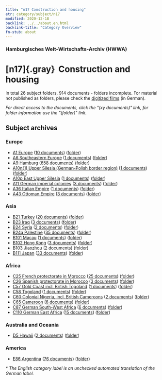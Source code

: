 ```yaml
---
title: "n17 Construction and housing"
etr: category/subject/n17
modified: 2020-12-18
backlink: ../../about.en.html
backlink-title: "Category Overview"
fn-stub: about
---
```


### Hamburgisches Welt-Wirtschafts-Archiv (HWWA)
# [n17]{.gray}&#8201; Construction and housing&#160; 





In total 26 subject folders, 914 documents - folders incomplete.
For material not published as folders, please check the [digitized films](/film/h1_sh) (in German).

_For direct access to the documents, click the "(xy documents)" link, for folder information use the "(folder)" link._

## Subject archives



### Europe

- [A1 Europe](../../../geo/about.en.html#A1) (<a href="https://dfg-viewer.de/show/?tx_dlf[id]=https://pm20.zbw.eu/mets/sh/1408xx/140892/1452xx/145250/public.mets.en.xml" target="_blank">10 documents</a>) ([folder](http://purl.org/pressemappe20/folder/sh/140892,145250))
- [A6 Southeastern Europe](../../../geo/about.en.html#A6) (<a href="https://dfg-viewer.de/show/?tx_dlf[id]=https://pm20.zbw.eu/mets/sh/1409xx/140900/1452xx/145250/public.mets.en.xml" target="_blank">1 documents</a>) ([folder](http://purl.org/pressemappe20/folder/sh/140900,145250))
- [A9 Hamburg](../../../geo/about.en.html#A9) (<a href="https://dfg-viewer.de/show/?tx_dlf[id]=https://pm20.zbw.eu/mets/sh/1409xx/140905/1452xx/145250/public.mets.en.xml" target="_blank">658 documents</a>) ([folder](http://purl.org/pressemappe20/folder/sh/140905,145250))
- [A10n(1) Upper Silesia (German-Polish border region)](../../../geo/about.en.html#A10n(1)) (<a href="https://dfg-viewer.de/show/?tx_dlf[id]=https://pm20.zbw.eu/mets/sh/1409xx/140948/1452xx/145250/public.mets.en.xml" target="_blank">1 documents</a>) ([folder](http://purl.org/pressemappe20/folder/sh/140948,145250))
- [A10p East Upper Silesia](../../../geo/about.en.html#A10p) (<a href="https://dfg-viewer.de/show/?tx_dlf[id]=https://pm20.zbw.eu/mets/sh/1409xx/140951/1452xx/145250/public.mets.en.xml" target="_blank">1 documents</a>) ([folder](http://purl.org/pressemappe20/folder/sh/140951,145250))
- [A11 German imperial colonies](../../../geo/about.en.html#A11) (<a href="https://dfg-viewer.de/show/?tx_dlf[id]=https://pm20.zbw.eu/mets/sh/1409xx/140960/1452xx/145250/public.mets.en.xml" target="_blank">3 documents</a>) ([folder](http://purl.org/pressemappe20/folder/sh/140960,145250))
- [A36 Italian Empire](../../../geo/about.en.html#A36) (<a href="https://dfg-viewer.de/show/?tx_dlf[id]=https://pm20.zbw.eu/mets/sh/1410xx/141012/1452xx/145250/public.mets.en.xml" target="_blank">1 documents</a>) ([folder](http://purl.org/pressemappe20/folder/sh/141012,145250))
- [A43 Ottoman Empire](../../../geo/about.en.html#A43) (<a href="https://dfg-viewer.de/show/?tx_dlf[id]=https://pm20.zbw.eu/mets/sh/1410xx/141034/1452xx/145250/public.mets.en.xml" target="_blank">3 documents</a>) ([folder](http://purl.org/pressemappe20/folder/sh/141034,145250))

### Asia

- [B21 Turkey](../../../geo/about.en.html#B21) (<a href="https://dfg-viewer.de/show/?tx_dlf[id]=https://pm20.zbw.eu/mets/sh/1411xx/141111/1452xx/145250/public.mets.en.xml" target="_blank">20 documents</a>) ([folder](http://purl.org/pressemappe20/folder/sh/141111,145250))
- [B23 Iraq](../../../geo/about.en.html#B23) (<a href="https://dfg-viewer.de/show/?tx_dlf[id]=https://pm20.zbw.eu/mets/sh/1411xx/141113/1452xx/145250/public.mets.en.xml" target="_blank">3 documents</a>) ([folder](http://purl.org/pressemappe20/folder/sh/141113,145250))
- [B24 Syria](../../../geo/about.en.html#B24) (<a href="https://dfg-viewer.de/show/?tx_dlf[id]=https://pm20.zbw.eu/mets/sh/1411xx/141114/1452xx/145250/public.mets.en.xml" target="_blank">2 documents</a>) ([folder](http://purl.org/pressemappe20/folder/sh/141114,145250))
- [B24a Palestine](../../../geo/about.en.html#B24a) (<a href="https://dfg-viewer.de/show/?tx_dlf[id]=https://pm20.zbw.eu/mets/sh/1411xx/141115/1452xx/145250/public.mets.en.xml" target="_blank">35 documents</a>) ([folder](http://purl.org/pressemappe20/folder/sh/141115,145250))
- [B101 Macau](../../../geo/about.en.html#B101) (<a href="https://dfg-viewer.de/show/?tx_dlf[id]=https://pm20.zbw.eu/mets/sh/1412xx/141267/1452xx/145250/public.mets.en.xml" target="_blank">1 documents</a>) ([folder](http://purl.org/pressemappe20/folder/sh/141267,145250))
- [B102 Hong Kong](../../../geo/about.en.html#B102) (<a href="https://dfg-viewer.de/show/?tx_dlf[id]=https://pm20.zbw.eu/mets/sh/1412xx/141268/1452xx/145250/public.mets.en.xml" target="_blank">3 documents</a>) ([folder](http://purl.org/pressemappe20/folder/sh/141268,145250))
- [B103 Jiaozhou](../../../geo/about.en.html#B103) (<a href="https://dfg-viewer.de/show/?tx_dlf[id]=https://pm20.zbw.eu/mets/sh/1261xx/126163/1452xx/145250/public.mets.en.xml" target="_blank">2 documents</a>) ([folder](http://purl.org/pressemappe20/folder/sh/126163,145250))
- [B111 Japan](../../../geo/about.en.html#B111) (<a href="https://dfg-viewer.de/show/?tx_dlf[id]=https://pm20.zbw.eu/mets/sh/1412xx/141272/1452xx/145250/public.mets.en.xml" target="_blank">33 documents</a>) ([folder](http://purl.org/pressemappe20/folder/sh/141272,145250))

### Africa

- [C25 French protectorate in Morocco](../../../geo/about.en.html#C25) (<a href="https://dfg-viewer.de/show/?tx_dlf[id]=https://pm20.zbw.eu/mets/sh/1413xx/141358/1452xx/145250/public.mets.en.xml" target="_blank">25 documents</a>) ([folder](http://purl.org/pressemappe20/folder/sh/141358,145250))
- [C26 Spanish protectorate in Morocco](../../../geo/about.en.html#C26) (<a href="https://dfg-viewer.de/show/?tx_dlf[id]=https://pm20.zbw.eu/mets/sh/1413xx/141359/1452xx/145250/public.mets.en.xml" target="_blank">3 documents</a>) ([folder](http://purl.org/pressemappe20/folder/sh/141359,145250))
- [C57 Gold Coast incl. British Togoland](../../../geo/about.en.html#C57) (<a href="https://dfg-viewer.de/show/?tx_dlf[id]=https://pm20.zbw.eu/mets/sh/1414xx/141406/1452xx/145250/public.mets.en.xml" target="_blank">1 documents</a>) ([folder](http://purl.org/pressemappe20/folder/sh/141406,145250))
- [C58 Togoland](../../../geo/about.en.html#C58) (<a href="https://dfg-viewer.de/show/?tx_dlf[id]=https://pm20.zbw.eu/mets/sh/1414xx/141408/1452xx/145250/public.mets.en.xml" target="_blank">1 documents</a>) ([folder](http://purl.org/pressemappe20/folder/sh/141408,145250))
- [C60 Colonial Nigeria, incl. British Cameroons](../../../geo/about.en.html#C60) (<a href="https://dfg-viewer.de/show/?tx_dlf[id]=https://pm20.zbw.eu/mets/sh/1414xx/141409/1452xx/145250/public.mets.en.xml" target="_blank">2 documents</a>) ([folder](http://purl.org/pressemappe20/folder/sh/141409,145250))
- [C65 Cameroon](../../../geo/about.en.html#C65) (<a href="https://dfg-viewer.de/show/?tx_dlf[id]=https://pm20.zbw.eu/mets/sh/1414xx/141410/1452xx/145250/public.mets.en.xml" target="_blank">6 documents</a>) ([folder](http://purl.org/pressemappe20/folder/sh/141410,145250))
- [C87 German South-West Africa](../../../geo/about.en.html#C87) (<a href="https://dfg-viewer.de/show/?tx_dlf[id]=https://pm20.zbw.eu/mets/sh/1414xx/141450/1452xx/145250/public.mets.en.xml" target="_blank">6 documents</a>) ([folder](http://purl.org/pressemappe20/folder/sh/141450,145250))
- [C110 German East Africa](../../../geo/about.en.html#C110) (<a href="https://dfg-viewer.de/show/?tx_dlf[id]=https://pm20.zbw.eu/mets/sh/1414xx/141471/1452xx/145250/public.mets.en.xml" target="_blank">15 documents</a>) ([folder](http://purl.org/pressemappe20/folder/sh/141471,145250))

### Australia and Oceania

- [D5 Hawaii](../../../geo/about.en.html#D5) (<a href="https://dfg-viewer.de/show/?tx_dlf[id]=https://pm20.zbw.eu/mets/sh/1415xx/141595/1452xx/145250/public.mets.en.xml" target="_blank">2 documents</a>) ([folder](http://purl.org/pressemappe20/folder/sh/141595,145250))

### America

- [E86 Argentina](../../../geo/about.en.html#E86) (<a href="https://dfg-viewer.de/show/?tx_dlf[id]=https://pm20.zbw.eu/mets/sh/1416xx/141692/1452xx/145250/public.mets.en.xml" target="_blank">76 documents</a>) ([folder](http://purl.org/pressemappe20/folder/sh/141692,145250))


_* The English category label is an unchecked automated translation of the German label._

